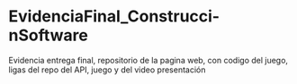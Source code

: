 # EvidenciaFinal_Construcci-nSoftware
Evidencia entrega final, repositorio de la pagina web, con codigo del juego, ligas del repo del API, juego y del video presentación
